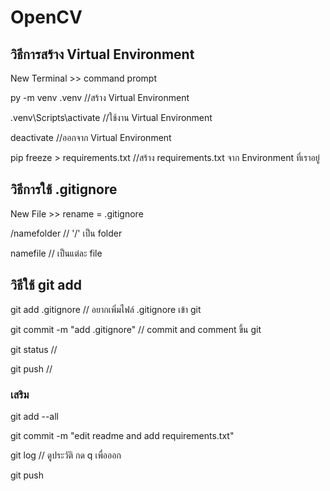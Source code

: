 # OpenCV

## วิธีการสร้าง Virtual Environment
New Terminal >> command prompt

py -m venv .venv  //สร้าง Virtual Environment

.venv\Scripts\activate //ใช้งาน Virtual Environment

deactivate //ออกจาก Virtual Environment

pip freeze > requirements.txt //สร้าง requirements.txt จาก Environment ที่เราอยู่


## วิธีการใช้ .gitignore
New File >> rename = .gitignore

/namefolder // '/' เป็น folder

namefile // เป็นแต่ละ file

## วิธีใช้ git add
git add .gitignore // อยากเพิ่มไฟล์ .gitignore เข้า git

git commit -m "add .gitignore" // commit and comment ขึ้น git

git status //

git push //

### เสริม

git add --all

git commit -m "edit readme and add requirements.txt"

git log // ดูประวัติ กด q เพื่อออก

git push
